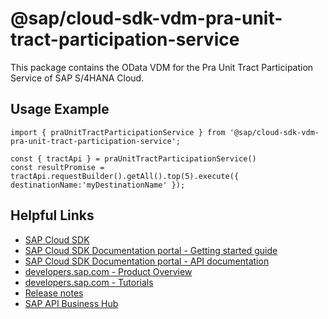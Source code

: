# @sap/cloud-sdk-vdm-pra-unit-tract-participation-service

This package contains the OData VDM for the Pra Unit Tract Participation Service of SAP S/4HANA Cloud.

## Usage Example
```
import { praUnitTractParticipationService } from '@sap/cloud-sdk-vdm-pra-unit-tract-participation-service';

const { tractApi } = praUnitTractParticipationService()
const resultPromise = tractApi.requestBuilder().getAll().top(5).execute({ destinationName:'myDestinationName' });

```

## Helpful Links

- [SAP Cloud SDK](https://github.com/SAP/cloud-sdk-js)
- [SAP Cloud SDK Documentation portal - Getting started guide](https://sap.github.io/cloud-sdk/docs/js/getting-started)
- [SAP Cloud SDK Documentation portal - API documentation](https://sap.github.io/cloud-sdk/docs/js/api)
- [developers.sap.com - Product Overview](https://developers.sap.com/topics/cloud-sdk.html)
- [developers.sap.com - Tutorials](https://developers.sap.com/tutorial-navigator.html?tag=software-product:technology-platform/sap-cloud-sdk&tag=tutorial:type/tutorial&tag=programming-tool:javascript)
- [Release notes](https://help.sap.com/doc/2324e9c3b28748a4ae2ad08166d77675/1.0/en-US/js-index.html)
- [SAP API Business Hub](https://api.sap.com/)
